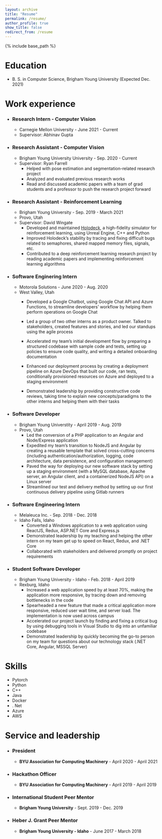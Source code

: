 ```yaml
---
layout: archive
title: "Resume"
permalink: /resume/
author_profile: true
show_title: false
redirect_from: /resume
---
```


{% include base_path %}

Education
======

* B. S. in Computer Science, Brigham Young University (Expected Dec. 2021)

Work experience
======

* ### Research Intern - Computer Vision
  * Carnegie Mellon University - June 2021 - Current
  * Supervisor: Abhinav Gupta



* ### Research Assistant - Computer Vision

  * Brigham Young University University - Sep. 2020 - Current
  * Supervisor: Ryan Farrell
    * Helped with pose estimation and segmentation-related research project
    * Analyzed and evaluated previous research works
    * Read and discussed academic papers with a team of grad students and a professor to push the research project forward

* ### Research Assistant - Reinforcement Learning

  * Brigham Young University - Sep. 2019 - March 2021
  * Provo, Utah
  * Supervisor: David Wingate
    * Developed and maintained [Holodeck](https://holodeck.cs.byu.edu/), a high-fidelity simulator for reinforcement learning, using Unreal Engine, C++ and Python
    * Improved Holodeck’s stability by tracing and fixing difficult bugs related to semaphores, shared mapped memory files, signals, etc.
    * Contributed to a deep reinforcement learning research project by reading academic papers and implementing reinforcement
learning algorithms

* ### Software Enginering Intern

  * Motorola Solutions - June 2020 - Aug. 2020
  * West Valley, Utah
    * Developed a Google Chatbot, using Google Chat API and Azure Functions, to streamline developers’ workflow by helping them perform operations on Google Chat
    * Led a group of two other interns as a product owner. Talked to stakeholders, created features and stories, and led our standups using the agile process
    * Accelerated my team’s initial development flow by preparing a structured codebase with sample code and tests, setting up policies
    to ensure code quality, and writing a detailed onboarding documentation

    * Enhanced our deployment process by creating a deployment pipeline on Azure DevOps that built our code, ran tests, conditionally provisioned resources on Azure and deployed to a staging environment
    * Demonstrated leadership by providing constructive code reviews, taking time to explain new concepts/paradigms to the other interns and helping them with their tasks

* ### Software Developer

  * Brigham Young Universtity - April 2019 - Aug. 2019
  * Provo, Utah
    * Led the conversion of a PHP application to an Angular and Node/Express application
    * Expedited my team’s transition to NodeJS and Angular by creating a reusable template that solved cross-cutting concerns (including authentication/authorization, logging, code architecture, data persistence, and configuration management)
    * Paved the way for deploying our new software stack by setting up a staging environment (with a MySQL database, Apache server, an Angular client, and a containerized NodeJS API) on a Linux server
    * Streamlined our test and delivery method by setting up our first continuous delivery pipeline using Gitlab runners

* ### Software Engineering Intern

  * Melaleuca Inc. - Sep. 2018 - Dec. 2018
  * Idaho Falls, Idaho
    * Converted a Windows application to a web application using ReactJS, Redux, ASP.NET Core and Express.js
    * Demonstrated leadership by my teaching and helping the other intern on my team get up to speed on React, Redux, and .NET Core
    * Collaborated with stakeholders and delivered promptly on project requirements

* ### Student Software Developer

  * Brigham Young University - Idaho - Feb. 2018 - April 2019
  * Rexburg, Idaho
    * Increased a web application speed by at least 70%, making the application more responsive, by tracing down and removing bottlenecks in the code
    * Spearheaded a new feature that made a critical application more responsive, reduced user wait time, and server load. The implementation is now used across campus
    * Accelerated our project launch by finding and fixing a critical bug by using debugging tools in Visual Studio to dig into an unfamiliar codebase
    * Demonstrated leadership by quickly becoming the go-to person on my team for questions about our technology stack (.NET Core, Angular, MSSQL Server)

Skills
======

* Pytorch
* Python
* C++
* Java
* Docker
* . Net
* Azure
* AWS

Service and leadership
======

* ### President

  * **BYU Association for Computing Machinery** - April 2020 - April 2021

* ### Hackathon Officer

  * **BYU Association for Computing Machinery** - April 2019 - April 2019

* ### International Student Peer Mentor

  * **Brigham Young University** - Sept. 2019 - Dec. 2019

* ### Heber J. Grant Peer Mentor

  * **Brigham Young University - Idaho** - June 2017 - March 2018

